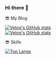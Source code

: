 ### Hi there 👋

😎 My Blog

[![Velog's GitHub stats](https://velog-readme-stats.vercel.app/api/badge?name=oceanyu)](https://velog.io/@oceanyu/posts) 
<br>
[![Velog's GitHub stats](https://velog-readme-stats.vercel.app/api/list?name=oceanyu)](https://velog.io/@oceanyu/posts) 


😎 Skills

[![Top Langs](https://github-readme-stats.vercel.app/api/top-langs/?username=deepoceanvibe)](https://github.com/anuraghazra/github-readme-stats)
